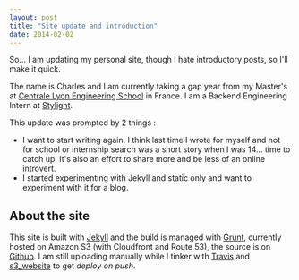 ```yaml
---
layout: post
title: "Site update and introduction"
date: 2014-02-02
---
```


So... I am updating my personal site, though I hate introductory posts, so I'll make it quick.

The name is Charles and I am currently taking a gap year from my Master's at [Centrale Lyon Engineering School][ecl] in France. I am a Backend Engineering Intern at [Stylight][stylight].

This update was prompted by 2 things :
+ I want to start writing again. I think last time I wrote for myself and not for school or internship search was a short story when I was 14... time to catch up. It's also an effort to share more and be less of an online introvert.
+ I started experimenting with Jekyll and static only and want to experiment with it for a blog.

## About the site

This site is built with [Jekyll][jekyll] and the build is managed with [Grunt][grunt], currently hosted on Amazon S3 (with Cloudfront and Route 53), the source is on [Github](https://github.com/lirsacc/lirsac.me).
I am still uploading manually while I tinker with [Travis][travis] and [s3_website](https://github.com/laurilehmijoki/s3_website "s3_website") to get *deploy on push*.

[ecl]: http://www.ec-lyon.fr/ "Ecole Centrale Lyon"
[travis]: https://travis-ci.org/ "Travis-CI"
[stylight]: http://www.stylight.com/ "Stylight"
[jekyll]: http://jekyllrb.com/
[grunt]: http://gruntjs.com/
